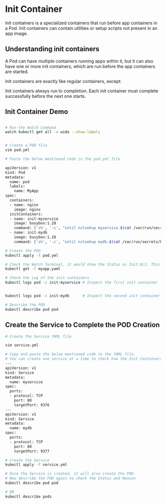 # Init Container

Init containers is a specialized containers that run before app containers in a Pod. Init containers can contain utilities or setup scripts not present in an app image.

## Understanding init containers
A Pod can have multiple containers running apps within it, but it can also have one or more init containers, which are run before the app containers are started.

Init containers are exactly like regular containers, except:

Init containers always run to completion.
Each init container must complete successfully before the next one starts.

## Init Container Demo

```sh

# Run the Watch Command
watch kubectl get all -o wide --show-labels


# Create a POD file
vim pod.yml

# Paste the below mentioned code in the pod.yml file

apiVersion: v1
kind: Pod
metadata:
  name: pod
  labels:
    name: MyApp
spec:
  containers:
  - name: nginx
    image: nginx
  initContainers:
  - name: init-myservice
    image: busybox:1.28
    command: ['sh', '-c', "until nslookup myservice.$(cat /var/run/secrets/kubernetes.io/serviceaccount/namespace).svc.cluster.local; do echo waiting for myservice; sleep 2; done"]
  - name: init-mydb
    image: busybox:1.28
    command: ['sh', '-c', "until nslookup mydb.$(cat /var/run/secrets/kubernetes.io/serviceaccount/namespace).svc.cluster.local; do echo waiting for mydb; sleep 2; done"]

# Create the POD
kubectl apply -f pod.yml

# Check the Watch Terminal, it would show the Status as Init:0/2. This will not create the POD.
kubectl get -f myapp.yaml

# Check the Log of the init containers
kubectl logs pod -c init-myservice # Inspect the first init container


kubectl logs pod -c init-mydb      # Inspect the second init container

# Describe the POD
kubectl describe pod pod

```

## Create the Service to Complete the POD Creation

```sh
# Create the Service YAML file

vim service.yml

# Copy and paste the below mentioned code in the YAML file.
# You can create one service at a time to check how the Init Containers are working. 
---
apiVersion: v1
kind: Service
metadata:
  name: myservice
spec:
  ports:
  - protocol: TCP
    port: 80
    targetPort: 9376
---
apiVersion: v1
kind: Service
metadata:
  name: mydb
spec:
  ports:
  - protocol: TCP
    port: 80
    targetPort: 9377

# Create the Service
kubectl apply -f service.yml

# Once the Service is created, it will also create the POD. 
# Now describe the POD again to check the Status and Reason
kubectl describe pod pod

# OR
kubectl describe pods

```

